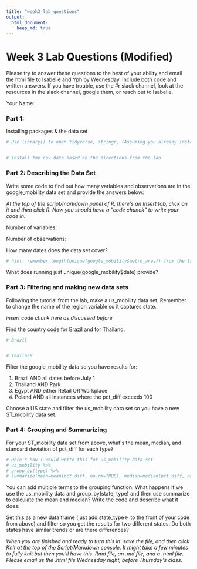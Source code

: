 ```yaml
---
title: "week3_lab_questions"
output: 
  html_document:
    keep_md: true 
---
```


# Week 3 Lab Questions (Modified)

Please try to answer these questions to the best of your ability and email the html file to Isabelle and Yph by Wednesday. Include both code and written answers. If you have trouble, use the #r slack channel, look at the resources in the slack channel, google them, or reach out to Isabelle. 


Your Name: 

### Part 1: 
Installing packages & the data set 

```r
# Use library() to open tidyverse, stringr, (Assuming you already installed these packages from the lab)


# Install the cov data based on the directions from the lab. 
```



### Part 2: Describing the Data Set 

Write some code to find out how many variables and observations are in the google_mobility data set and provide the answers below: 

*At the top of the script/markdown panel of R, there's an Insert tab, click on it and then click R. Now you should have a "code chunck" to write your code in.*


Number of variables: 

Number of observations: 


How many dates does the data set cover? 

```r
# hint: remember length(unique(google_mobility$metro_area)) from the lab. 
```


What does running just unique(google_mobility$date) provide? 



### Part 3:  Filtering and making new data sets 

Following the tutorial from the lab, make a us_mobility data set. Remember to change the name of the region variable so it captures state.

*insert code chunk here as discussed before* 


Find the country code for Brazil and for Thailand: 

```r
# Brazil 


# Thailand
```

Filter the google_mobility data so you have results for: 

  1) Brazil AND all dates before July 1 
  2) Thailand AND Park 
  3) Egypt AND either Retail OR Workplace
  4) Poland AND all instances where the pct_diff exceeds 100 
  

Choose a US state and filter the us_mobility data set so you have a new ST_mobility data set. 



### Part 4: Grouping and Summarizing 

For your ST_mobility data set from above, what's the mean, median, and standard deviation of pct_diff for each type? 

```r
# Here's how I would write this for us_mobility data set 
# us_mobility %>% 
# group_by(type) %>%
# summarize(mean=mean(pct_diff, na.rm=TRUE), median=median(pct_diff, na.rm=TRUE), sd=sd(pct_diff, na.rm=TRUE))
```


You can add multiple terms to the grouping function. What happens if we use the us_mobility data and group_by(state, type) and then use summarize to calculate the mean and median? Write the code and describe what it does: 



Set this as a new data frame (just add state_type<- to the front of your code from above) and filter so you get the results for two different states. Do both states have similar trends or are there differences? 




*When you are finished and ready to turn this in: save the file, and then click Knit at the top of the Script/Markdown console. It might take a few minutes to fully knit but then you'll have this .Rmd file, an .md file, and a .html file. Please email us the .html file Wednesday night, before Thursday's class.* 





